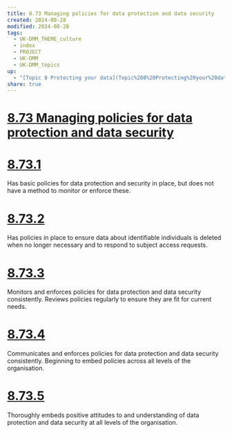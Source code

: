 ```yaml
---
title: 8.73 Managing policies for data protection and data security
created: 2024-08-28
modified: 2024-08-28
tags:
  - UK-DMM_THEME_culture
  - index
  - PROJECT
  - UK-DMM
  - UK-DMM_topics
up:
  - "[Topic 8 Protecting your data](Topic%208%20Protecting%20your%20data.md)"
share: true
---
```

# [8.73 Managing policies for data protection and data security](8.73%20Managing%20policies%20for%20data%20protection%20and%20data%20security.md)
# [8.73.1](8.73.1.md)

Has basic policies for data protection and security in place, but does not have a method to monitor or enforce these.

# [8.73.2](8.73.2.md)

Has policies in place to ensure data about identifiable individuals is deleted when no longer necessary and to respond to subject access requests.

# [8.73.3](8.73.3.md)

Monitors and enforces policies for data protection and data security consistently. Reviews policies regularly to ensure they are fit for current needs.

# [8.73.4](8.73.4.md)

Communicates and enforces policies for data protection and data security consistently. Beginning to embed policies across all levels of the organisation.

# [8.73.5](8.73.5.md)

Thoroughly embeds positive attitudes to and understanding of data protection and data security at all levels of the organisation.
